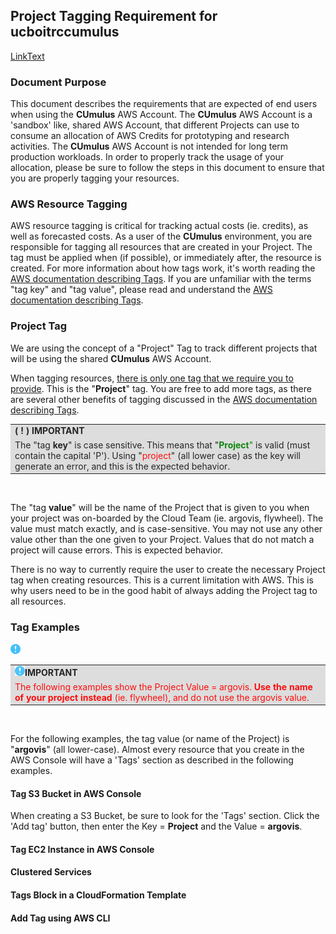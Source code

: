 ## Project Tagging Requirement for ucboitrccumulus

<a href="url" target="_blank">LinkText</a>

### Document Purpose

This document describes the requirements that are expected of end users when using the **CUmulus** AWS Account.
The **CUmulus** AWS Account is a 'sandbox' like, shared AWS Account, that different Projects can use to consume an allocation of AWS Credits for prototyping and research activities.
The **CUmulus** AWS Account is not intended for long term production workloads.
In order to properly track the usage of your allocation, please be sure to follow the steps in this document to ensure that you are properly tagging your resources.

### AWS Resource Tagging

AWS resource tagging is critical for tracking actual costs (ie. credits), as well as forecasted costs.
As a user of the **CUmulus** environment, you are responsible for tagging all resources that are created in your Project.
The tag must be applied when (if possible), or immediately after, the resource is created.
For more information about how tags work, it's worth reading the <a href="https://docs.aws.amazon.com/general/latest/gr/aws_tagging.html" target="_blank">AWS documentation describing Tags</a>.
If you are unfamiliar with the terms "tag key" and "tag value", please read and understand the <a href="https://docs.aws.amazon.com/general/latest/gr/aws_tagging.html" target="_blank">AWS documentation describing Tags</a>.

### Project Tag

We are using the concept of a "Project" Tag to track different projects that will be using the shared **CUmulus** AWS Account.

When tagging resources, <u>there is only one tag that we require you to provide</u>.
This is the "**Project**" tag.
You are free to add more tags, as there are several other benefits of tagging discussed in the <a href="https://docs.aws.amazon.com/general/latest/gr/aws_tagging.html" target="_blank">AWS documentation describing Tags</a>.

<!---
Info Table
-->
<table style="background-color: #dcdcdc; filter: alpha(opacity=40); opacity: 0.95;">
<tr>
<td>
<b>( ! ) IMPORTANT</b>
</td>
</tr>
<tr>
<td>
The "tag <b>key</b>" is case sensitive.
This means that "<span style="color:green"><b>Project</b>"</span> is valid (must contain the capital 'P').
Using "<span style="color:red">project</span>" (all lower case) as the key will generate an error, and this is the expected behavior.
</td>
</tr>
</table>
<br>

The "tag **value**" will be the name of the Project that is given to you when your project was on-boarded by the Cloud Team (ie. argovis, flywheel).
The value must match exactly, and is case-sensitive.
You may not use any other value other than the one given to your Project.
Values that do not match a project will cause errors.
This is expected behavior.

There is no way to currently require the user to create the necessary Project tag when creating resources.
This is a current limitation with AWS.
This is why users need to be in the good habit of always adding the Project tag to all resources.

### Tag Examples

![](../../../image-share/high-importance-16.png)

<!---
Info Table
-->
<table style="background-color: #dcdcdc; filter: alpha(opacity=40); opacity: 0.95;">
<tr>
<td>
<img src="../../../image-share/high-importance-16.png"><b>IMPORTANT</b>
</td>
</tr>
<tr>
<td>
<span style="color:red">
The following examples show the Project Value = argovis.
<b>Use the name of your project instead</b> (ie. flywheel), and do not use the argovis value.
</span>
</td>
</tr>
</table>
<br>

For the following examples, the tag value (or name of the Project) is "**argovis**" (all lower-case).
Almost every resource that you create in the AWS Console will have a 'Tags' section as described in the following examples.

#### Tag S3 Bucket in AWS Console

When creating a S3 Bucket, be sure to look for the 'Tags' section.
Click the 'Add tag' button, then enter the Key = **Project** and the Value = **argovis**.



#### Tag EC2 Instance in AWS Console


#### Clustered Services


#### Tags Block in a CloudFormation Template


#### Add Tag using AWS CLI

